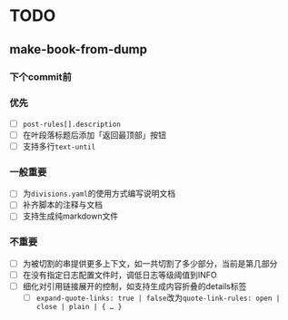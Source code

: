 # TODO

## make-book-from-dump

### 下个commit前

### 优先

* [ ] `post-rules[].description`
* [ ] 在叶段落标题后添加「返回最顶部」按钮
* [ ] 支持多行`text-until`

### 一般重要

* [ ] 为`divisions.yaml`的使用方式编写说明文档
* [ ] 补齐脚本的注释与文档
* [ ] 支持生成纯markdown文件

### 不重要

* [ ] 为被切割的串提供更多上下文，如一共切割了多少部分，当前是第几部分
* [ ] 在没有指定日志配置文件时，调低日志等级阈值到INFO
* [ ] 细化对引用链接展开的控制，如支持生成内容折叠的details标签
  * [ ] `expand-quote-links: true | false`改为`quote-link-rules: open | close | plain | { … }`
